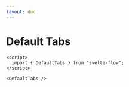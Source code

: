 ```yaml
---
layout: doc
---
```


<script>
  import { DefaultTabs } from "$lib/index";
</script>

<h1 class="text-3xl w-full">Default Tabs</h1>


```svelte
<script>
  import { DefaultTabs } from "svelte-flow";
</script>

<DefaultTabs />
```

<div class="container flex flex-wrap mt-4 mx-auto justify-center  pb-8">
  <DefaultTabs />
</div>
  

